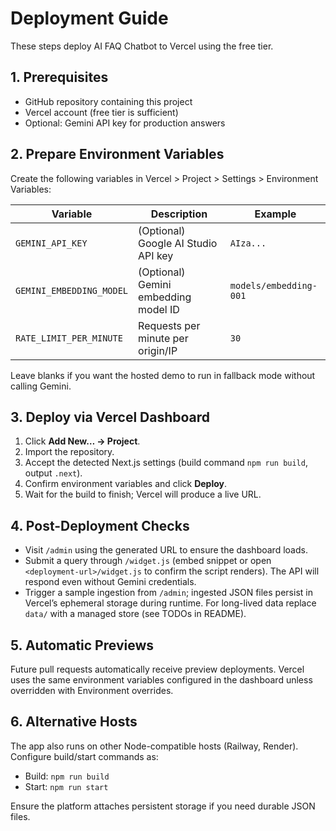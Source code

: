 # Deployment Guide

These steps deploy AI FAQ Chatbot to Vercel using the free tier.

## 1. Prerequisites

- GitHub repository containing this project
- Vercel account (free tier is sufficient)
- Optional: Gemini API key for production answers

## 2. Prepare Environment Variables

Create the following variables in Vercel > Project > Settings > Environment Variables:

| Variable | Description | Example |
| --- | --- | --- |
| `GEMINI_API_KEY` | (Optional) Google AI Studio API key | `AIza...` |
| `GEMINI_EMBEDDING_MODEL` | (Optional) Gemini embedding model ID | `models/embedding-001` |
| `RATE_LIMIT_PER_MINUTE` | Requests per minute per origin/IP | `30` |

Leave blanks if you want the hosted demo to run in fallback mode without calling Gemini.

## 3. Deploy via Vercel Dashboard

1. Click **Add New… → Project**.
2. Import the repository.
3. Accept the detected Next.js settings (build command `npm run build`, output `.next`).
4. Confirm environment variables and click **Deploy**.
5. Wait for the build to finish; Vercel will produce a live URL.

## 4. Post-Deployment Checks

- Visit `/admin` using the generated URL to ensure the dashboard loads.
- Submit a query through `/widget.js` (embed snippet or open `<deployment-url>/widget.js` to confirm the script renders). The API will respond even without Gemini credentials.
- Trigger a sample ingestion from `/admin`; ingested JSON files persist in Vercel’s ephemeral storage during runtime. For long-lived data replace `data/` with a managed store (see TODOs in README).

## 5. Automatic Previews

Future pull requests automatically receive preview deployments. Vercel uses the same environment variables configured in the dashboard unless overridden with Environment overrides.

## 6. Alternative Hosts

The app also runs on other Node-compatible hosts (Railway, Render). Configure build/start commands as:

- Build: `npm run build`
- Start: `npm run start`

Ensure the platform attaches persistent storage if you need durable JSON files.
